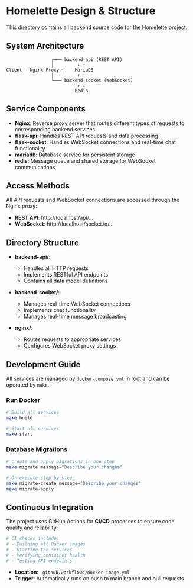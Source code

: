 # Homelette Design & Structure

This directory contains all backend source code for the Homelette project.

## System Architecture

```
                 ┌─── backend-api (REST API)
                 │         ↓ ↑
Client → Nginx Proxy ┤    MariaDB
                 │         ↑ ↓
                 └─── backend-socket (WebSocket)
                           ↑ ↓
                          Redis
```

## Service Components

- **Nginx**: Reverse proxy server that routes different types of requests to corresponding backend services
- **flask-api**: Handles REST API requests and data processing
- **flask-socket**: Handles WebSocket connections and real-time chat functionality
- **mariadb**: Database service for persistent storage
- **redis**: Message queue and shared storage for WebSocket communications

## Access Methods

All API requests and WebSocket connections are accessed through the Nginx proxy:

- **REST API**: http://localhost/api/...
- **WebSocket**: http://localhost/socket.io/...

## Directory Structure

- **backend-api/**:
  - Handles all HTTP requests
  - Implements RESTful API endpoints
  - Contains all data model definitions

- **backend-socket/**:
  - Manages real-time WebSocket connections
  - Implements chat functionality
  - Manages real-time message broadcasting

- **nginx/**:
  - Routes requests to appropriate services
  - Configures WebSocket proxy settings

## Development Guide

All services are managed by `docker-compose.yml` in root and can be operated by `make`.

### Run Docker 

```bash
# Build all services
make build

# Start all services
make start
```

### Database Migrations

```bash
# Create and apply migrations in one step
make migrate message="Describe your changes"

# Or execute step by step
make migrate-create message="Describe your changes"
make migrate-apply
```

## Continuous Integration

The project uses GitHub Actions for **CI/CD** processes to ensure code quality and reliability:

```bash
# CI checks include:
# - Building all Docker images
# - Starting the services
# - Verifying container health
# - Testing API endpoints
```

- **Location**: `.github/workflows/docker-image.yml`
- **Trigger**: Automatically runs on push to main branch and pull requests


